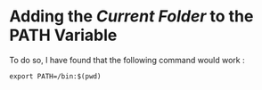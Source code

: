




# Adding the *Current Folder* to the **PATH** Variable



To do so, I have found that the following command would work : 



	export PATH=/bin:$(pwd)

